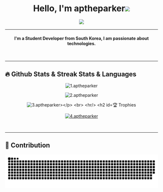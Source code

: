 <h1 align="center">Hello, I'm aptheparker<img src="https://media.giphy.com/media/hvRJCLFzcasrR4ia7z/giphy.gif" width="35"></h1>
<p align="center">
  <a href="https://github.com/aptheparker"><img src="https://readme-typing-svg.herokuapp.com?lines=Student-Developer;JavaScript%20|%20Node.js%20|%20Java%20|%20Python;Always%20learning%20new%20things&center=true&width=500&height=50"></a>
</p>
<hr/>
<!-- I like to Code. -->

<h4 align="center">
I'm a Student Developer from South Korea, I am passionate about technologies. <br />
</h4>
<br>
<hr/> 

## 🔥 Github Stats & Streak Stats & Languages
<p align="center"><img src="https://github-readme-stats.vercel.app/api/?username=aptheparker&theme=algolia" alt="1.aptheparker"></p>
<p align="center"><img src="https://github-readme-streak-stats.herokuapp.com/?user=aptheparker&theme=algolia" alt="2.aptheparker"></p>
<p align="center"><img src="https://github-readme-stats.vercel.app/api/top-langs/?username=aptheparker&theme=algolia&layout=compact" alt="3.aptheparker></p>
<br>
<hr/>

## 🏆 Trophies
<p align="center"><a href="https://github.com/aptheparker"><img
      src="https://github-profile-trophy.vercel.app/?username=aptheparker&row=1&column=3&theme=algolia" alt="4.aptheparker" /></a>  </p>

<!-- algolia -->
<br>
<hr/>

## 🐍 Contribution
<p align="center"><img src="https://github.com/aptheparker/aptheparker/blob/output/github-contribution-grid-snake.svg"></p>
